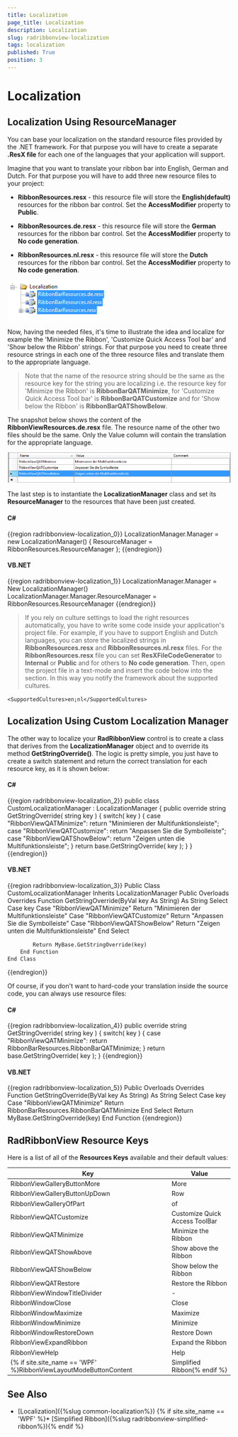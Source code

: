 ```yaml
---
title: Localization
page_title: Localization
description: Localization
slug: radribbonview-localization
tags: localization
published: True
position: 3
---
```


# Localization

## Localization Using ResourceManager

You can base your localization on the standard resource files provided by the .NET framework. For that purpose you will have to create a separate __.ResX file__ for each one of the languages that your application will support.				

Imagine that you want to translate your ribbon bar into English, German and Dutch. For that purpose you will have to add three new resource files to your project:

* __RibbonResources.resx__ - this resource file will store the __English(default)__ resources for the ribbon bar control. Set the __AccessModifier__ property to __Public__.					

* __RibbonResources.de.resx__ - this resource file will store the __German__ resources for the ribbon bar control. Set the __AccessModifier__ property to __No code generation__.					

* __RibbonResources.nl.resx__ - this resource file will store the __Dutch__ resources for the ribbon bar control. Set the __AccessModifier__ property to __No code generation__.

![](images/RibbonView_Localization_Files.png)

Now, having the needed files, it's time to illustrate the idea and localize for example the 'Minimize the Ribbon', 'Customize Quick Access Tool bar' and 'Show below the Ribbon' strings. For that purpose you need to create three resource strings in each one of the three resource files and translate them to the appropriate language.

>Note that the name of the resource string should be the same as the resource key for the string you are localizing i.e. the resource key for 'Minimize the Ribbon' is __RibbonBarQATMinimize__, for 'Customize Quick Access Tool bar' is __RibbonBarQATCustomize__ and for 'Show below the Ribbon' is __RibbonBarQATShowBelow__.					

The snapshot below shows the content of the __RibbonViewResources.de.resx__ file. The resource name of the other two files should be the same. Only the Value column will contain the translation for the appropriate language.

![Rad Ribbon View-Localization-Resource File](images/RadRibbonView-Localization-ResourceFile.png)

The last step is to instantiate the __LocalizationManager__ class and set its __ResourceManager__ to the resources that have been just created.				

#### __C#__
{{region radribbonview-localization_0}}
	LocalizationManager.Manager = new LocalizationManager()
	{
	ResourceManager = RibbonResources.ResourceManager
	};
{{endregion}}

#### __VB.NET__
{{region radribbonview-localization_1}}
	LocalizationManager.Manager = New LocalizationManager()
	LocalizationManager.Manager.ResourceManager = RibbonResources.ResourceManager
{{endregion}}

>If you rely on culture settings to load the right resources automatically, you have to write some code inside your application's project file. For example, if you have to support English and Dutch languages, you can store the localized strings in __RibbonResources.resx__ and __RibbonResources.nl.resx__ files. For the __RibbonResources.resx__ file you can set __ResXFileCodeGenerator__ to __Internal__ or __Public__ and for others to __No code generation__. Then, open the project file in a text-mode and insert the code below into the __<PropertyGroup>__ section. In this way you notify the framework about the supported cultures.

	<SupportedCultures>en;nl</SupportedCultures>				

## Localization Using Custom Localization Manager

The other way to localize your __RadRibbonView__ control is to create a class that derives from the __LocalizationManager__ object and to override its method __GetStringOverride()__. The logic is pretty simple, you just have to create a switch statement and return the correct translation for each resource key, as it is shown below:				

#### __C#__
{{region radribbonview-localization_2}}
	public class CustomLocalizationManager : LocalizationManager
	{
	    public override string GetStringOverride( string key )
	    {
	        switch( key )
	        {
	            case "RibbonViewQATMinimize":
	                return "Minimieren der Multifunktionsleiste";
	            case "RibbonViewQATCustomize":
	                return "Anpassen Sie die Symbolleiste";
	            case "RibbonViewQATShowBelow":
	                return "Zeigen unten die Multifunktionsleiste";
	        }
	        return base.GetStringOverride( key );
	    }
	}
{{endregion}}

#### __VB.NET__
{{region radribbonview-localization_3}}
	Public Class CustomLocalizationManager
	    Inherits LocalizationManager
	    Public Overloads Overrides Function GetStringOverride(ByVal key As String) As String
	        Select Case key
					Case "RibbonViewQATMinimize"
						Return "Minimieren der Multifunktionsleiste"
					Case "RibbonViewQATCustomize"
						Return "Anpassen Sie die Symbolleiste"
					Case "RibbonViewQATShowBelow"
						Return "Zeigen unten die Multifunktionsleiste"
				End Select
	
	        Return MyBase.GetStringOverride(key)
	    End Function
	End Class
{{endregion}}

Of course, if you don't want to hard-code your translation inside the source code, you can always use resource files:

#### __C#__
{{region radribbonview-localization_4}}
	public override string GetStringOverride( string key )
	{
	    switch( key )
	    {
	        case "RibbonViewQATMinimize":
	            return RibbonBarResources.RibbonBarQATMinimize;
	    }
	    return base.GetStringOverride( key );
	}
{{endregion}}

#### __VB.NET__
{{region radribbonview-localization_5}}
	Public Overloads Overrides Function GetStringOverride(ByVal key As String) As String
	    Select Case key
				Case "RibbonViewQATMinimize"
					Return RibbonBarResources.RibbonBarQATMinimize
			End Select
	    Return MyBase.GetStringOverride(key)
	End Function
{{endregion}}

## RadRibbonView Resource Keys

Here is a list of all of the __Resources Keys__ available and their default values:

Key	|	Value
---	|	---	
RibbonViewGalleryButtonMore | More
RibbonViewGalleryButtonUpDown | Row
RibbonViewGalleryOfPart | of
RibbonViewQATCustomize | Customize Quick Access ToolBar
RibbonViewQATMinimize | Minimize the Ribbon
RibbonViewQATShowAbove | Show above the Ribbon
RibbonViewQATShowBelow | Show below the Ribbon
RibbonViewQATRestore | Restore the Ribbon
RibbonViewWindowTitleDivider | - 
RibbonWindowClose | Close
RibbonWindowMaximize | Maximize
RibbonWindowMinimize | Minimize
RibbonWindowRestoreDown | Restore Down
RibbonViewExpandRibbon | Expand the Ribbon
RibbonViewHelp | Help
{% if site.site_name == 'WPF' %}RibbonViewLayoutModeButtonContent | Simplified Ribbon{% endif %}

## See Also

* [Localization]({%slug common-localization%})
{% if site.site_name == 'WPF' %}* [Simplified Ribbon]({%slug radribbonview-simplified-ribbon%}){% endif %}